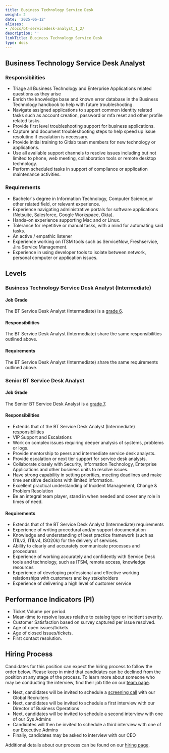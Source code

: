 ```yaml
---
title: Business Technology Service Desk
weight: 2
date: '2025-06-12'
aliases:
- /docs/bt-servicedesk-analyst_1_2/
description: ''
linkTitle: Business Technology Service Desk
type: docs
---
```


## Business Technology Service Desk Analyst

### Responsibilities

- Triage all Business Technology and Enterprise Applications related questions as they arise
- Enrich the knowledge base and known error database in the Business Technology handbook to help with future troubleshooting.
- Navigate assigned applications to support common identity related tasks such as account creation, password or mfa reset and other profile related tasks.
- Provide first level troubleshooting support for business applications.
- Capture and document troubleshooting steps to help speed up issue resolutino if escalation is necessary.
- Provide initial training to Gitlab team members for new technology or applications.
- Use all available support channels to resolve issues including but not limited to phone, web meeting, collaboration tools or remote desktop technology.
- Perform scheduled tasks in support of compliance or application maintenance activities.

### Requirements

- Bachelor's degree in Information Technology, Computer Science,or other related field, or relevant experience.
- Experience navigating administrative portals for software applications (Netsuite, Salesforce, Google Workspace, Okta).
- Hands-on experience supporting Mac and or Linux.
- Tolerance for repetitive or manual tasks, with a mind for automating said tasks.
- An active / empathic listener
- Experience working on ITSM tools such as ServiceNow, Freshservice, Jira Service Management.
- Experience in using developer tools to isolate between network, personal computer or application issues.

## Levels

### Business Technology Service Desk Analyst (Intermediate)

#### Job Grade

The BT Service Desk Analyst (Intermediate) is a [grade 6](/handbook/total-rewards/compensation/compensation-calculator/#gitlab-job-grades).

#### Responsibilities

The BT Service Desk Analyst (Intermediate) share the same responsibilities outlined above.

#### Requirements

The BT Service Desk Analyst (Intermediate) share the same requirements outlined above.

### Senior BT Service Desk Analyst

#### Job Grade

The Senior BT Service Desk Analyst is a [grade 7](/handbook/total-rewards/compensation/compensation-calculator/#gitlab-job-grades).

#### Responsibilities

- Extends that of the BT Service Desk Analyst (Intermediate) responsibilities
- VIP Support and Escalations
- Work on complex issues requiring deeper analysis of systems, problems or logs.
- Provide mentorship to peers and intermediate service desk analysts.
- Provide escalation or next tier support for service desk analysts.
- Collaborate closely with Security, Information Technology, Enterprise Applications and other business units to resolve issues.
- Have strong capability in setting priorities, meeting deadlines and make time sensitive decisions with limited information.
- Excellent practical understanding of Incident Management, Change &  Problem Resolution
- Be an integral team player, stand in when needed and cover any role in times of need.

#### Requirements

- Extends that of the BT Service Desk Analyst (Intermediate) requirements
- Experience of writing procedural and/or support documentation
- Knowledge and understanding of best practice framework (such as ITILv3, ITILv4, ISO20k) for the delivery of services.
- Ability to clearly and accurately communicate processes and procedures
- Experience of working accurately and confidently with Service Desk tools and technology, such as ITSM, remote access, knowledge resources
- Experience of developing professional and effective working relationships with customers and key stakeholders
- Experience of delivering a high level of customer service

## Performance Indicators (PI)

- Ticket Volume per period.
- Mean-time to resolve issues relative to catalog type or incident severity.
- Customer Satisfaction based on survey captured per issue resolved.
- Age of open issues/tickets.
- Age of closed issues/tickets.
- First contact resolution.

## Hiring Process

Candidates for this position can expect the hiring process to follow the order below. Please keep in mind that candidates can be declined from the position at any stage of the process. To learn more about someone who may be conducting the interview, find their job title on our [team page](/handbook/company/team/).

- Next, candidates will be invited to schedule a [screening call](/handbook/hiring/#screening-call) with our Global Recruiters
- Next, candidates will be invited to schedule a first interview with our Director of Business Operations
- Next, candidates will be invited to schedule a second interview with one of our Sys Admins
- Candidates will then be invited to schedule a third interview with one of our Executive Admins
- Finally, candidates may be asked to interview with our CEO

Additional details about our process can be found on our [hiring page](/handbook/hiring/).
